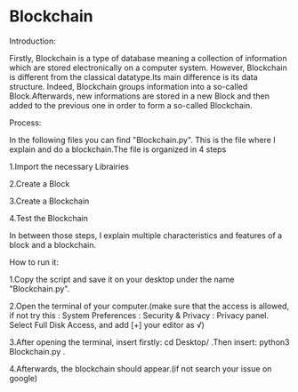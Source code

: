 # Blockchain

Introduction:

Firstly, Blockchain is a type of database meaning a collection of information which are stored electronically on a computer system. However, Blockchain is different from the classical datatype.Its main difference is its data structure. Indeed, Blockchain groups information into a so-called Block.Afterwards, new informations are stored in a new Block and then added to the previous one in order to form a so-called Blockchain.

Process:

In the following files you can find "Blockchain.py". This is the file where I explain and do a blockchain.The file is organized in 4 steps 

1.Import the necessary Librairies

2.Create a Block

3.Create a Blockchain 

4.Test the Blockchain 

In between those steps, I explain multiple characteristics and features of a block and a blockchain.

How to run it:

1.Copy the script and save it on your desktop under the name "Blockchain.py".

2.Open the terminal of your computer.(make sure that the access is allowed, if not try this : System Preferences : Security & Privacy : Privacy panel. Select Full Disk Access, and add [+] your editor as √)

3.After opening the terminal, insert firstly: cd Desktop/ .Then insert: python3 Blockchain.py . 

4.Afterwards, the blockchain should appear.(if not search your issue on google)


